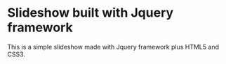 # Slideshow built with Jquery framework
This is a simple slideshow made with Jquery framework plus HTML5 and CSS3.

